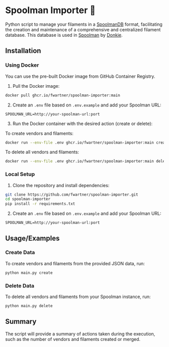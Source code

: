 # Spoolman Importer 🎉

Python script to manage your filaments in a [SpoolmanDB](https://github.com/Donkie/SpoolmanDB) format, facilitating the creation and maintenance of a comprehensive and centralized filament database. This database is used in [Spoolman](https://github.com/Donkie/Spoolman) by [Donkie](https://github.com/Donkie).

## Installation

### Using Docker

You can use the pre-built Docker image from GitHub Container Registry.

1. Pull the Docker image:

```bash
docker pull ghcr.io/fwartner/spoolman-importer:main
```

2. Create an `.env` file based on `.env.example` and add your Spoolman URL:

```
SPOOLMAN_URL=http://your-spoolman-url:port
```

3. Run the Docker container with the desired action (create or delete):

To create vendors and filaments:
```bash
docker run --env-file .env ghcr.io/fwartner/spoolman-importer:main create
```

To delete all vendors and filaments:
```bash
docker run --env-file .env ghcr.io/fwartner/spoolman-importer:main delete
```

### Local Setup

1. Clone the repository and install dependencies:

```bash
git clone https://github.com/fwartner/spoolman-importer.git
cd spoolman-importer
pip install -r requirements.txt
```

2. Create an `.env` file based on `.env.example` and add your Spoolman URL:

```
SPOOLMAN_URL=http://your-spoolman-url:port
```

## Usage/Examples

### Create Data

To create vendors and filaments from the provided JSON data, run:

```bash
python main.py create
```

### Delete Data

To delete all vendors and filaments from your Spoolman instance, run:

```bash
python main.py delete
```

## Summary

The script will provide a summary of actions taken during the execution, such as the number of vendors and filaments created or merged.
